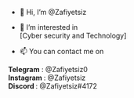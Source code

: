 - 👋 Hi, I’m @Zafiyetsiz

- 👀 I’m interested in <br>
[Cyber security and Technology] 

- 📫 You can contact me on </br>

<b>Telegram</b>  : @Zafiyetsiz0 
<br>
<b> Instagram </b> : @Zafiyetsiz 
<br>
<b>  Discord  </b> : @Zafiyetsiz#4172



